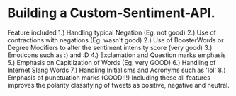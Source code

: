 # Building a Custom-Sentiment-API.

Feature included 
1.) Handling typical Negation (Eg. not good)
2.) Use of contractions with negations (Eg. wasn't good)
2.) Use of BoosterWords or Degree Modifiers to alter the sentiment intensity score (very good)
3.) Emoticons such as :) and :D
4.) Exclamation and Question marks emphasis
5.) Emphasis on Capitlization of Words (Eg. very GOOD)
6.) Handling of Internet Slang Words
7.) Handling Initialisms and Acronyms such as 'lol'
8.) Emphasis of punctuation marks (GOOD!!!)
Including these all features improves the polarity classifying of tweets as positive, negative and neutral.
